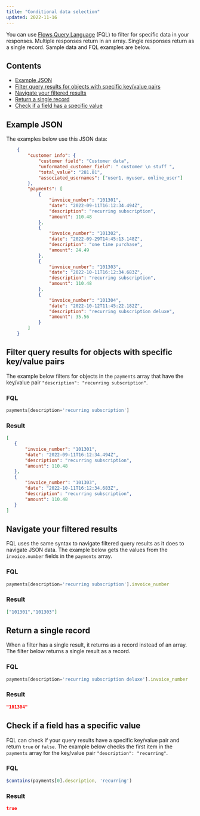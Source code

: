 ```yaml
---
title: "Conditional data selection"
updated: 2022-11-16
---
```


You can use [Flows Query Language](/docs/postman-flows/flows-query-language/introduction-to-fql/) (FQL) to filter for specific data in your responses. Multiple responses return in an array. Single responses return as a single record. Sample data and FQL examples are below.

## Contents

* [Example JSON](#example-json)
* [Filter query results for objects with specific key/value pairs](#filter-query-results-for-objects-with-specific-keyvalue-pairs)
* [Navigate your filtered results](#navigate-your-filtered-results)
* [Return a single record](#return-a-single-record)
* [Check if a field has a specific value](#check-if-a-field-has-a-specific-value)

## Example JSON

The examples below use this JSON data:

``` json
    {
        "customer info": {
            "customer field": "Customer data",
            "unformated_customer_field": " customer \n stuff ",
            "total_value": "281.01",
            "associated_usernames": ["user1, myuser, online_user"]
        },
        "payments": [
            {
                "invoice_number": "101301",
                "date": "2022-09-11T16:12:34.494Z",
                "description": "recurring subscription",
                "amount": 110.48
            },
            {
                "invoice_number": "101302",
                "date": "2022-09-29T14:45:13.148Z",
                "description": "one time purchase",
                "amount": 24.49
            },
            {
                "invoice_number": "101303",
                "date": "2022-10-11T16:12:34.683Z",
                "description": "recurring subscription",
                "amount": 110.48
            },
            {
                "invoice_number": "101304",
                "date": "2022-10-12T11:45:22.182Z",
                "description": "recurring subscription deluxe",
                "amount": 35.56
            }
        ]
    }
```

## Filter query results for objects with specific key/value pairs

The example below filters for objects in the `payments` array that have the key/value pair `"description": "recurring subscription"`.

### FQL

``` javascript
payments[description='recurring subscription']
```

### Result

 ``` json
 [
    {
        "invoice_number": "101301",
        "date": "2022-09-11T16:12:34.494Z",
        "description": "recurring subscription",
        "amount": 110.48
    },
    {
        "invoice_number": "101303",
        "date": "2022-10-11T16:12:34.683Z",
        "description": "recurring subscription",
        "amount": 110.48
    }
]
```

## Navigate your filtered results

FQL uses the same syntax to navigate filtered query results as it does to navigate JSON data. The example below gets the values from the `invoice.number` fields in the `payments` array.

### FQL

 ``` javascript
 payments[description='recurring subscription'].invoice_number
 ```

### Result

 ```json
 ["101301","101303"]
 ```

## Return a single record

When a filter has a single result, it returns as a record instead of an array. The filter below returns a single result as a record.

### FQL

 ``` javascript
 payments[description='recurring subscription deluxe'].invoice_number
 ```

### Result

``` json
"101304"
```

## Check if a field has a specific value

FQL can check if your query results have a specific key/value pair and return `true` or `false`. The example below checks the first item in the `payments` array for the key/value pair `"description": "recurring"`.

### FQL

``` javascript
$contains(payments[0].description, 'recurring')
```

### Result

``` json
true
```
